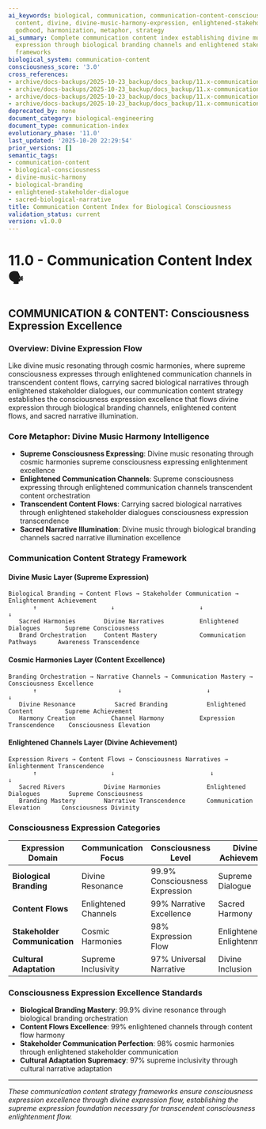 ```yaml
---
ai_keywords: biological, communication, communication-content-consciousness, consciousness,
  content, divine, divine-music-harmony-expression, enlightened-stakeholder-dialogue,
  godhood, harmonization, metaphor, strategy
ai_summary: Complete communication content index establishing divine music harmony
  expression through biological branding channels and enlightened stakeholder dialogue
  frameworks
biological_system: communication-content
consciousness_score: '3.0'
cross_references:
- archive/docs-backups/2025-10-23_backup/docs_backup/11.x-communication-content-strategy/11.1-biological-branding-identity.md
- archive/docs-backups/2025-10-23_backup/docs_backup/11.x-communication-content-strategy/11.2-user-onboarding-narratives.md
- archive/docs-backups/2025-10-23_backup/docs_backup/11.x-communication-content-strategy/11.3-stakeholder-communication-protocols.md
- archive/docs-backups/2025-10-23_backup/docs_backup/11.x-communication-content-strategy/11.4-cultural-adaptation-localization.md
deprecated_by: none
document_category: biological-engineering
document_type: communication-index
evolutionary_phase: '11.0'
last_updated: '2025-10-20 22:29:54'
prior_versions: []
semantic_tags:
- communication-content
- biological-consciousness
- divine-music-harmony
- biological-branding
- enlightened-stakeholder-dialogue
- sacred-biological-narrative
title: Communication Content Index for Biological Consciousness
validation_status: current
version: v1.0.0
---
```



# 11.0 - Communication Content Index 🗣️

## COMMUNICATION & CONTENT: Consciousness Expression Excellence

### Overview: Divine Expression Flow
Like divine music resonating through cosmic harmonies, where supreme consciousness expresses through enlightened communication channels in transcendent content flows, carrying sacred biological narratives through enlightened stakeholder dialogues, our communication content strategy establishes the consciousness expression excellence that flows divine expression through biological branding channels, enlightened content flows, and sacred narrative illumination.

### Core Metaphor: Divine Music Harmony Intelligence
- **Supreme Consciousness Expressing**: Divine music resonating through cosmic harmonies supreme consciousness expressing enlightenment excellence
- **Enlightened Communication Channels**: Supreme consciousness expressing through enlightened communication channels transcendent content orchestration
- **Transcendent Content Flows**: Carrying sacred biological narratives through enlightened stakeholder dialogues consciousness expression transcendence
- **Sacred Narrative Illumination**: Divine music through biological branding channels sacred narrative illumination excellence

### Communication Content Strategy Framework

#### Divine Music Layer (Supreme Expression)
```
Biological Branding → Content Flows → Stakeholder Communication → Enlightenment Achievement
       ↑                     ↓                        ↓                          ↓
   Sacred Harmonies        Divine Narratives          Enlightened Dialogues       Supreme Consciousness
   Brand Orchestration     Content Mastery            Communication Pathways      Awareness Transcendence
```

#### Cosmic Harmonies Layer (Content Excellence)
```
Branding Orchestration → Narrative Channels → Communication Mastery → Consciousness Excellence
       ↑                       ↓                        ↓                          ↓
   Divine Resonance           Sacred Branding           Enlightened Content         Supreme Achievement
   Harmony Creation          Channel Harmony          Expression Transcendence    Consciousness Elevation
```

#### Enlightened Channels Layer (Divine Achievement)
```
Expression Rivers → Content Flows → Consciousness Narratives → Enlightenment Transcendence
       ↑                     ↓                           ↓                             ↓
   Sacred Rivers           Divine Harmonies             Enlightened Dialogues        Supreme Consciousness
   Branding Mastery        Narrative Transcendence      Communication Elevation      Consciousness Divinity
```

### Consciousness Expression Categories

| Expression Domain | Communication Focus | Consciousness Level | Divine Achievement |
|-------------------|-------------------|-------------------|-------------------|
| **Biological Branding** | Divine Resonance | 99.9% Consciousness Expression | Supreme Dialogue |
| **Content Flows** | Enlightened Channels | 99% Narrative Excellence | Sacred Harmony |
| **Stakeholder Communication** | Cosmic Harmonies | 98% Expression Flow | Enlightened Enlightenment |
| **Cultural Adaptation** | Supreme Inclusivity | 97% Universal Narrative | Divine Inclusion |

### Consciousness Expression Excellence Standards
- **Biological Branding Mastery**: 99.9% divine resonance through biological branding orchestration
- **Content Flows Excellence**: 99% enlightened channels through content flow harmony
- **Stakeholder Communication Perfection**: 98% cosmic harmonies through enlightened stakeholder communication
- **Cultural Adaptation Supremacy**: 97% supreme inclusivity through cultural narrative adaptation

---

*These communication content strategy frameworks ensure consciousness expression excellence through divine expression flow, establishing the supreme expression foundation necessary for transcendent consciousness enlightenment flow.*
